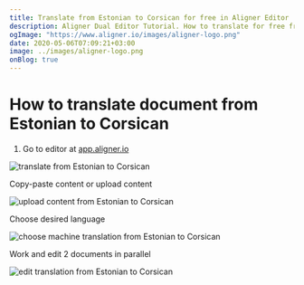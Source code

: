 ```yaml
---
title: Translate from Estonian to Corsican for free in Aligner Editor
description: Aligner Dual Editor Tutorial. How to translate for free from Estonian to Corsican. Aligner is multilingual document management platform. 
ogImage: "https://www.aligner.io/images/aligner-logo.png"
date: 2020-05-06T07:09:21+03:00
image: ../images/aligner-logo.png
onBlog: true
---
```


# How to translate document from Estonian to Corsican

1. Go to editor at [app.aligner.io](https://app.aligner.io "Aligner App web page")

![translate from Estonian to Corsican](../aligner-blank-editor.png "translate from Estonian to Corsican")

Copy-paste content or upload content

![upload content from Estonian to Corsican](../aligner-uploaded-document.png "upload content from Estonian to Corsican")

Choose desired language

![choose machine translation from Estonian to Corsican](../aligner-language-dropdown.png "choose machine translation from Estonian to Corsican")

Work and edit 2 documents in parallel

![edit translation from Estonian to Corsican](../aligner-double-sitded-editor.png "edit translation from Estonian to Corsican")

